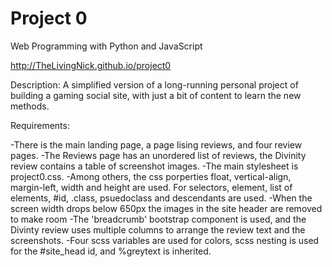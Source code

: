 # Project 0

Web Programming with Python and JavaScript

http://TheLivingNick.github.io/project0

Description:
A simplified version of a long-running personal project of building a gaming social site, with just a bit of content to learn the new methods.

Requirements:

-There is the main landing page, a page lising reviews, and four review pages.
-The Reviews page has an unordered list of reviews, the Divinity review contains a table of screenshot images.
-The main stylesheet is project0.css.
-Among others, the css porperties float, vertical-align, margin-left, width and height are used. For selectors, element, list of elements, #id, .class, psuedoclass and descendants are used.
-When the screen width drops below 650px the images in the site header are removed to make room
-The 'breadcrumb' bootstrap component is used, and the Divinty review uses multiple columns to arrange the review text and the screenshots.
-Four scss variables are used for colors, scss nesting is used for the #site_head id, and %greytext is inherited.
